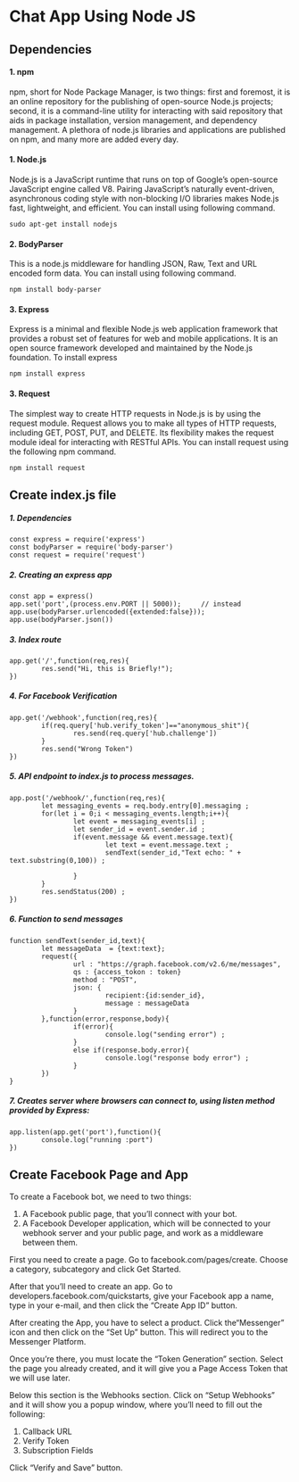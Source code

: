 # Chat App Using Node JS


## Dependencies

#### 1. npm
npm, short for Node Package Manager, is two things: first and foremost, it is an online repository for the publishing of open-source Node.js projects; second, it is a command-line utility for interacting with said repository that aids in package installation, version management, and dependency management. A plethora of node.js libraries and applications are published on npm, and many more are added every day.

#### 1. Node.js
Node.js is a JavaScript runtime that runs on top of Google’s open-source JavaScript engine called V8. Pairing JavaScript’s naturally event-driven, asynchronous coding style with non-blocking I/O libraries makes Node.js fast, lightweight, and efficient. You can install using following command.
```
sudo apt-get install nodejs
```

#### 2. BodyParser
This is a node.js middleware for handling JSON, Raw, Text and URL encoded form data. You can install using following command.
``` 
npm install body-parser
```
#### 3. Express
Express is a minimal and flexible Node.js web application framework that provides a robust set of features for web and mobile applications. It is an open source framework developed and maintained by the Node.js foundation.
To install express
```
npm install express
```
#### 3. Request
The simplest way to create HTTP requests in Node.js is by using the request module. Request allows you to make all types of HTTP requests, including GET, POST, PUT, and DELETE. Its flexibility makes the request module ideal for interacting with RESTful APIs. You can install request using the following npm command.
```
npm install request
```
## Create index.js file 
##### 1. Dependencies
```
const express = require('express')
const bodyParser = require('body-parser')
const request = require('request')
```
##### 2. Creating an express app
```
const app = express()
app.set('port',(process.env.PORT || 5000));     // instead
app.use(bodyParser.urlencoded({extended:false}));
app.use(bodyParser.json())
```
##### 3. Index route
```
app.get('/',function(req,res){
        res.send("Hi, this is Briefly!");
})
```
##### 4. For Facebook Verification
```
app.get('/webhook',function(req,res){
        if(req.query['hub.verify_token']=="anonymous_shit"){
                res.send(req.query['hub.challenge'])
        }
        res.send("Wrong Token")
})
```
##### 5.  API endpoint to index.js to process messages.
```
app.post('/webhook/',function(req,res){
        let messaging_events = req.body.entry[0].messaging ;
        for(let i = 0;i < messaging_events.length;i++){
                let event = messaging_events[i] ;
                let sender_id = event.sender.id ;
                if(event.message && event.message.text){
                        let text = event.message.text ;
                        sendText(sender_id,"Text echo: " + text.substring(0,100)) ;

                }
        }
        res.sendStatus(200) ;
})
```
##### 6. Function to send messages
```
function sendText(sender_id,text){
        let messageData  = {text:text};
        request({
                url : "https://graph.facebook.com/v2.6/me/messages",
                qs : {access_tokon : token}
                method : "POST",
                json: {
                        recipient:{id:sender_id},
                        message : messageData
                }
        },function(error,response,body){
                if(error){
                        console.log("sending error") ;
                }
                else if(response.body.error){
                        console.log("response body error") ;
                }
        })
}
```
##### 7. Creates server where browsers can connect to, using listen method provided by Express:
```
app.listen(app.get('port'),function(){
        console.log("running :port")
})
```
## Create Facebook Page and App

To create a Facebook bot, we need to two things:

1. A Facebook public page, that you’ll connect with your bot.
2. A Facebook Developer application, which will be connected to your webhook server and your public page, and work as a middleware between them.

First you need to create a page. Go to facebook.com/pages/create. Choose a category, subcategory and click Get Started.

After that you’ll need to create an app. Go to developers.facebook.com/quickstarts, give your Facebook app a name, type in your e-mail, and then click the “Create App ID” button.

After creating the App, you have to select a product. Click the“Messenger” icon and then click on the “Set Up” button. This will redirect you to the Messenger Platform.

Once you’re there, you must locate the “Token Generation” section. Select the page you already created, and it will give you a Page Access Token that we will use later.

Below this section is the Webhooks section. Click on “Setup Webhooks” and it will show you a popup window, where you’ll need to fill out the following:

1. Callback URL
2. Verify Token
3. Subscription Fields 

Click “Verify and Save” button.







